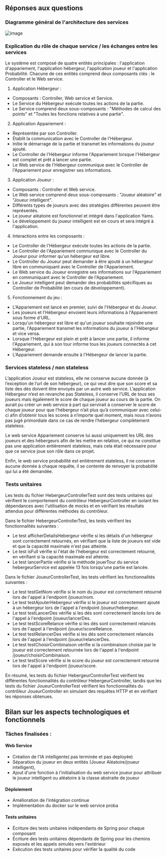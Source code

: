 ## Réponses aux questions

### Diagramme général de l'architecture des services

![image](https://github.com/Master1-MIAGE-UCA/oil-2022-23-td1-waysi/assets/90200913/37588bd9-6666-44a9-a534-360f75232113)


### Explication du rôle de chaque service / les échanges entre les services

Le système est composé de quatre entités principales : l'application d'appariement, l'application hébergeur, l'application joueur et l'application Probabilité. Chacune de ces entités comprend deux composants clés : le Controller et le Web service.

1. Application Hébergeur :
- Composants : Controller, Web service et Service.
- Le Service du Hébergeur exécute toutes les actions de la partie.
- Le Service comprend deux sous-composants : "Méthodes de calcul des points" et "Toutes les fonctions relatives à une partie".

2. Application Appariement :
- Représentée par son Controller.
- Établit la communication avec le Controller de l'Hébergeur.
- Initie le démarrage de la partie et transmet les informations du joueur ajouté.
- Le Controller de l'Hébergeur informe l'Appariement lorsque l'Hébergeur est complet et prêt à lancer une partie.
- Le Web service de l'Hébergeur communique avec le Controller de l'Appariement pour enregistrer ses informations.

3. Application Joueur :
- Composants : Controller et Web service.
- Le Web service comprend deux sous-composants : "Joueur aléatoire" et "Joueur intelligent".
- Différents types de joueurs avec des stratégies différentes peuvent être représentés.
- Le joueur aléatoire est fonctionnel et intégré dans l'application Yams.
- Le développement du joueur intelligent est en cours et sera intégré à l'application.

4. Interactions entre les composants :
- Le Controller de l'Hébergeur exécute toutes les actions de la partie.
- Le Controller de l'Appariement communique avec le Controller du Joueur pour informer qu'un hébergeur est libre.
- Le Controller du Joueur peut demander à être ajouté à un hébergeur libre en communiquant avec le Controller de l'Appariement.
- Le Web service du Joueur enregistre ses informations sur l'Appariement en communiquant avec le Controller de l'Appariement.
- Le Joueur intelligent peut demander des probabilités spécifiques au Controller de Probabilité (en cours de développement).

5. Fonctionnement du jeu :
- L'Appariement est lancé en premier, suivi de l'Hébergeur et du Joueur.
- Les joueurs et l'Hébergeur envoient leurs informations à l'Appariement sous forme d'URL.
- Lorsqu'un hébergeur est libre et qu'un joueur souhaite rejoindre une partie, l'Appariement transmet les informations du joueur à l'Hébergeur et vice versa.
- Lorsque l'Hébergeur est plein et prêt à lancer une partie, il informe l'Appariement, qui à son tour informe tous les joueurs connectés à cet Hébergeur.
- L'Appariement demande ensuite à l'Hébergeur de lancer la partie.

### Services stateless / non stateless

L’application Joueur est stateless, elle ne conserve aucune donnée (à l’exception de l’url de son hébergeur), ce qui veut dire que son score et sa liste des dés doivent être envoyés par un autre web service.
L’application Hébergeur n’est en revanche pas Stateless, il conserve l’URL de tous ses joueurs mais également le score de chaque joueur au cours de la partie. On aurait pu créer un web service à part qui servirait à conserver le score de chaque joueur pour que l’hébergeur n’ait plus qu’à communiquer avec celui-ci afin d’obtenir tous les scores à n’importe quel moment, mais nous n’avons pas jugé primordiale dans ce cas de rendre l’hébergeur complètement stateless.

Le web service Appariement conserve lui aussi uniquement les URL des joueurs et des hébergeurs afin de les mettre en relation, ce qui ne constitue pas une application entièrement stateless, mais cela était nécessaire pour que ce service joue son rôle dans ce projet.

Enfin, le web service probabilité est entièrement stateless, il ne conserve aucune donnée à chaque requête, il se contente de renvoyer la probabilité qui lui a été demandée.


### Tests unitaires

Les tests du fichier HebergeurControllerTest sont des tests unitaires qui vérifient le comportement du contrôleur HebergeurController en isolant les dépendances avec l'utilisation de mocks et en vérifiant les résultats attendus pour différentes méthodes du contrôleur.

Dans le fichier HebergeurControllerTest, les tests vérifient les fonctionnalités suivantes :

- Le test afficherDetailsHebergeur vérifie si les détails d'un hébergeur sont correctement retournés, en vérifiant que la liste de joueurs est vide et que la capacité maximale n'est pas atteinte.
- Le test isFull vérifie si l'état de l'hébergeur est correctement retourné, en vérifiant si la capacité maximale est atteinte.
- Le test lancerPartie vérifie si la méthode jouerTour du service hebergeurService est appelée 13 fois lorsqu'une partie est lancée.

Dans le fichier JoueurControllerTest, les tests vérifient les fonctionnalités suivantes :

- Le test testGetNom vérifie si le nom du joueur est correctement retourné lors de l'appel à l'endpoint /joueur/nom.
- Le test testAjouterHebergeur vérifie si le joueur est correctement ajouté à un hébergeur lors de l'appel à l'endpoint /joueur/hebergeur.
- Le test testLancerDes vérifie si les dés sont correctement lancés lors de l'appel à l'endpoint /joueur/lancerDes.
- Le test testScoreRelance vérifie si les dés sont correctement relancés lors de l'appel à l'endpoint /joueur/scoreRelance.
- Le test testRelancerDes vérifie si les dés sont correctement relancés lors de l'appel à l'endpoint /joueur/relancerDes.
- Le test testChoisirCombinaison vérifie si la combinaison choisie par le joueur est correctement retournée lors de l'appel à l'endpoint /joueur/choisirCombinaison.
- Le test testScore vérifie si le score du joueur est correctement retourné lors de l'appel à l'endpoint /joueur/score.

En résumé, les tests du fichier HebergeurControllerTest vérifient les différentes fonctionnalités du contrôleur HebergeurController, tandis que les tests du fichier JoueurControllerTest vérifient les fonctionnalités du contrôleur JoueurController en simulant des requêtes HTTP et en vérifiant les réponses obtenues.

## Bilan sur les aspects technologiques et fonctionnels

### Tâches finalisées :

#### Web Service
- Création de l'IA intelligente( pas terminée et pas deployée)
- Séparation du joueur en deux entités (Joueur Aléatoire/joueur intelligent),
- Ajout d'une fonction à l'initialisation du web service joueur pour attribuer le joueur intelligent ou aléatoire à la classe abstraite de joueur


#### Déploiement
- Amélioration de l’intégration continue
- Implémentation du docker sur le web service proba


#### Tests unitaires
- Écriture des tests unitaires indépendants de Spring pour chaque composant
- Écriture des tests unitaires dépendants de Spring pour les chemins exposés et les appels simulés vers l'extérieur
- Exécution des tests unitaires pour vérifier la qualité du code 






